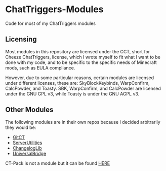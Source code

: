 # ChatTriggers-Modules
Code for most of my ChatTriggers modules

## Licensing

Most modules in this repository are licensed under the CCT, short for Cheeze ChatTriggers, license, which I wrote myself to fit what I want to be done with my code, and to be specific to the specific needs of Minecraft mods, such as EULA compliance.

However, due to some particular reasons, certain modules are licensed under different licenses, these are: SkyBlockKeybinds, WarpConfirm, CalcPowder, and Toasty. SBK, WarpConfirm, and CalcPowder are licensed under the GNU GPL v3, while Toasty is under the GNU AGPL v3.

## Other Modules

The following modules are in their own repos because I decided arbitrarily they would be:

- [GitCT](https://github.com/MisterCheezeCake/GitCT)
- [ServerUtilities](https://github.com/MisterCheezeCake/ServerUtilities)
- [ChangelogLib](https://github.com/MisterCheezeCake/ChangelogLib)
- [UniversalBridge](https://github.com/MisterCheezeCake/UniversalBridge)

CT-Pack is not a module but it can be found [HERE](https://github.com/MisterCheezeCake/ct-pack)
